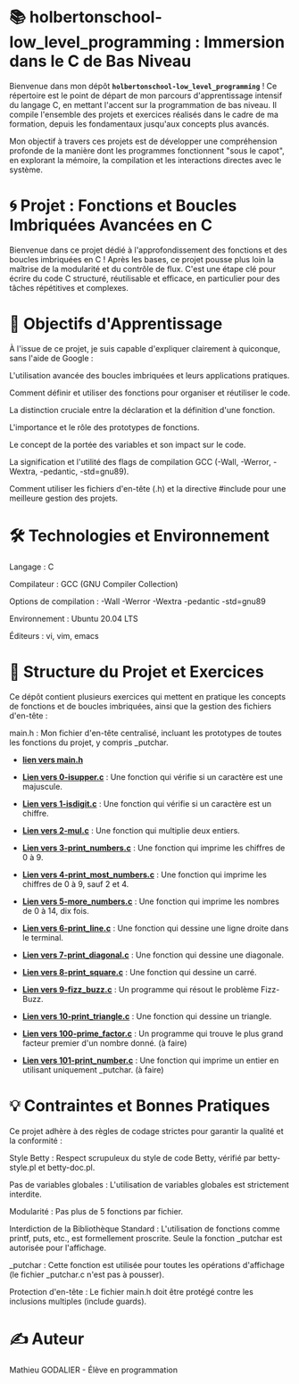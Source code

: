 # 📚 holbertonschool-low_level_programming : Immersion dans le C de Bas Niveau

Bienvenue dans mon dépôt **`holbertonschool-low_level_programming`** ! Ce répertoire est le point de départ de mon parcours d'apprentissage intensif du langage C, en mettant l'accent sur la programmation de bas niveau. Il compile l'ensemble des projets et exercices réalisés dans le cadre de ma formation, depuis les fondamentaux jusqu'aux concepts plus avancés.

Mon objectif à travers ces projets est de développer une compréhension profonde de la manière dont les programmes fonctionnent "sous le capot", en explorant la mémoire, la compilation et les interactions directes avec le système.

# 🌀 Projet : Fonctions et Boucles Imbriquées Avancées en C
Bienvenue dans ce projet dédié à l'approfondissement des fonctions et des boucles imbriquées en C ! Après les bases, ce projet pousse plus loin la maîtrise de la modularité et du contrôle de flux. C'est une étape clé pour écrire du code C structuré, réutilisable et efficace, en particulier pour des tâches répétitives et complexes.

# 🎯 Objectifs d'Apprentissage
À l'issue de ce projet, je suis capable d'expliquer clairement à quiconque, sans l'aide de Google :

L'utilisation avancée des boucles imbriquées et leurs applications pratiques.

Comment définir et utiliser des fonctions pour organiser et réutiliser le code.

La distinction cruciale entre la déclaration et la définition d'une fonction.

L'importance et le rôle des prototypes de fonctions.

Le concept de la portée des variables et son impact sur le code.

La signification et l'utilité des flags de compilation GCC (-Wall, -Werror, -Wextra, -pedantic, -std=gnu89).

Comment utiliser les fichiers d'en-tête (.h) et la directive #include pour une meilleure gestion des projets.

# 🛠️ Technologies et Environnement
Langage : C

Compilateur : GCC (GNU Compiler Collection)

Options de compilation : -Wall -Werror -Wextra -pedantic -std=gnu89

Environnement : Ubuntu 20.04 LTS

Éditeurs : vi, vim, emacs

# 📖 Structure du Projet et Exercices
Ce dépôt contient plusieurs exercices qui mettent en pratique les concepts de fonctions et de boucles imbriquées, ainsi que la gestion des fichiers d'en-tête :

main.h : Mon fichier d'en-tête centralisé, incluant les prototypes de toutes les fonctions du projet, y compris _putchar.
* **[lien vers main.h](https://github.com/Mathieu7483/holbertonschool-low_level_programming/blob/main/more_functions_nested_loops/main.h)** 

* **[Lien vers 0-isupper.c](https://github.com/Mathieu7483/holbertonschool-low_level_programming/blob/main/more_functions_nested_loops/0-isupper.c)**  : Une fonction qui vérifie si un caractère est une majuscule.

* **[Lien vers 1-isdigit.c](https://github.com/Mathieu7483/holbertonschool-low_level_programming/blob/main/more_functions_nested_loops/1-isdigit.c)**  : Une fonction qui vérifie si un caractère est un chiffre.

* **[Lien vers 2-mul.c](https://github.com/Mathieu7483/holbertonschool-low_level_programming/blob/main/more_functions_nested_loops/2-mul.c)**  : Une fonction qui multiplie deux entiers.

* **[Lien vers 3-print_numbers.c](https://github.com/Mathieu7483/holbertonschool-low_level_programming/blob/main/more_functions_nested_loops/3-print_numbers.c)**  : Une fonction qui imprime les chiffres de 0 à 9.

* **[Lien vers 4-print_most_numbers.c](https://github.com/Mathieu7483/holbertonschool-low_level_programming/blob/main/more_functions_nested_loops/4-print_most_numbers.c)**  : Une fonction qui imprime les chiffres de 0 à 9, sauf 2 et 4.

* **[Lien vers 5-more_numbers.c](https://github.com/Mathieu7483/holbertonschool-low_level_programming/blob/main/more_functions_nested_loops/5-more_numbers.c)**  : Une fonction qui imprime les nombres de 0 à 14, dix fois.

* **[Lien vers 6-print_line.c](https://github.com/Mathieu7483/holbertonschool-low_level_programming/blob/main/more_functions_nested_loops/6-print_line.c)**  : Une fonction qui dessine une ligne droite dans le terminal.

* **[Lien vers 7-print_diagonal.c](https://github.com/Mathieu7483/holbertonschool-low_level_programming/blob/main/more_functions_nested_loops/7-print_diagonal.c)**  : Une fonction qui dessine une diagonale.

* **[Lien vers 8-print_square.c](https://github.com/Mathieu7483/holbertonschool-low_level_programming/blob/main/more_functions_nested_loops/8-print_square.c)**  : Une fonction qui dessine un carré.

* **[Lien vers 9-fizz_buzz.c](https://github.com/Mathieu7483/holbertonschool-low_level_programming/blob/main/more_functions_nested_loops/9-fizz_buzz.c)**  : Un programme qui résout le problème Fizz-Buzz.

* **[Lien vers 10-print_triangle.c](https://github.com/Mathieu7483/holbertonschool-low_level_programming/blob/main/more_functions_nested_loops/10-print_triangle.c)**  : Une fonction qui dessine un triangle.

* **[Lien vers 100-prime_factor.c]()**  : Un programme qui trouve le plus grand facteur premier d'un nombre donné. (à faire)

* **[Lien vers 101-print_number.c]()**  : Une fonction qui imprime un entier en utilisant uniquement _putchar. (à faire)


# 💡 Contraintes et Bonnes Pratiques
Ce projet adhère à des règles de codage strictes pour garantir la qualité et la conformité :

Style Betty : Respect scrupuleux du style de code Betty, vérifié par betty-style.pl et betty-doc.pl.

Pas de variables globales : L'utilisation de variables globales est strictement interdite.

Modularité : Pas plus de 5 fonctions par fichier.

Interdiction de la Bibliothèque Standard : L'utilisation de fonctions comme printf, puts, etc., est formellement proscrite. Seule la fonction _putchar est autorisée pour l'affichage.

_putchar : Cette fonction est utilisée pour toutes les opérations d'affichage (le fichier _putchar.c n'est pas à pousser).

Protection d'en-tête : Le fichier main.h doit être protégé contre les inclusions multiples (include guards).

# ✍️ Auteur
Mathieu GODALIER - Élève en programmation
